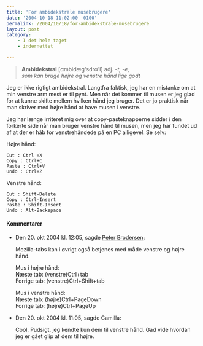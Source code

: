 ```yaml
---
title: 'For ambidekstrale musebrugere'
date: '2004-10-18 11:02:00 -0100'
permalink: /2004/10/18/for-ambidekstrale-musebrugere
layout: post
category:
    - I det hele taget
    - indernettet

---
```

> **Ambidekstral** [αmbidæg'sdrα'l] adj. _-t, -e,_  
> _som kan bruge højre og venstre hånd lige godt_

Jeg er ikke rigtigt ambidekstral. Langtfra faktisk, jeg har en mistanke om at min venstre arm mest er til pynt. Men når det kommer til musen er jeg glad for at kunne skifte mellem hvilken hånd jeg bruger. Det er jo praktisk når man skriver med højre hånd at have musen i venstre.

Jeg har længe irriteret mig over at copy-pasteknapperne sidder i den forkerte side når man bruger venstre hånd til musen, men jeg har fundet ud af at der er håb for venstrehåndede på en PC alligevel. Se selv:

Højre hånd:

 ```
Cut : Ctrl +X
Copy : Ctrl+C
Paste : Ctrl+V
Undo : Ctrl+Z
```
Venstre hånd:

 ```
Cut : Shift-Delete
Copy : Ctrl-Insert
Paste : Shift-Insert
Undo : Alt-Backspace
```

<div class="vintage-comments">
<h4>Kommentarer </h4>
<ul class="vintage-comments-list"><li>
<p class="comment-meta">Den <time datetime="2004-10-20T00:05:40+02:00">20. okt 2004 kl.  12:05</time>, sagde <a href="http://pe.ter.dk/">Peter Brodersen</a>:</p>
<p>Mozilla-tabs kan i øvrigt også betjenes med måde venstre og højre hånd.</p>
<p>Mus i højre hånd:<br />
Næste tab: (venstre)Ctrl+tab<br />
Forrige tab: (venstre)Ctrl+Shift+tab</p>
<p>Mus i venstre hånd:<br />
Næste tab: (højre)Ctrl+PageDown<br />
Forrige tab: (højre)Ctrl+PageUp</p>
</li>
<li>
<p class="comment-meta">Den <time datetime="2004-10-20T11:05:26+02:00">20. okt 2004 kl.  11:05</time>, sagde Camilla:</p>
<p>Cool. Pudsigt, jeg kendte kun dem til venstre hånd. Gad vide hvordan jeg er gået glip af dem til højre.</p>
</li>
</ul>
</div>
